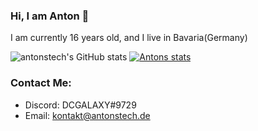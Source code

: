 ### Hi, I am Anton 👋
I am currently 16 years old, and I live in Bavaria(Germany)

![antonstech's GitHub stats](https://github-readme-stats.vercel.app/api?username=antonstech&count_private=true&show_icons=true&theme=tokyonight)
[![Antons stats](https://github-readme-stats.vercel.app/api/wakatime?username=antonstech)](https://github.com/anuraghazra/github-readme-stats)

### Contact Me:
- Discord: DCGALAXY#9729
- Email: [kontakt@antonstech.de](mailto:kontakt@antonstech.de)

